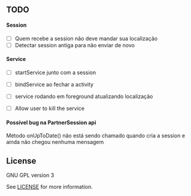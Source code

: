 ## TODO
#### Session
- [ ] Quem recebe a session não deve mandar sua localização
- [ ] Detectar session antiga para não enviar de novo

#### Service
- [ ] startService junto com a session
- [ ] bindService ao fechar a activity
- [ ] service rodando em foreground atualizando localização
- [ ] Allow user to kill the service


#### Possível bug na PartnerSession api
Método onUpToDate() não está sendo chamado quando cria a session e ainda não chegou nenhuma mensagem

## License

GNU GPL version 3

See [LICENSE](LICENSE) for more information.
